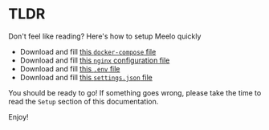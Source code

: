 # TLDR

Don't feel like reading? Here's how to setup Meelo quickly

- Download and fill [this `docker-compose` file](https://raw.githubusercontent.com/Arthi-chaud/Meelo/master/docker-compose.prod.yml)
- Download and fill [this `nginx` configuration file](https://raw.githubusercontent.com/Arthi-chaud/Meelo/master/nginx.conf.template)
- Download and fill [this `.env` file](https://raw.githubusercontent.com/Arthi-chaud/Meelo/master/.env.example)
- Download and fill [this `settings.json` file](https://raw.githubusercontent.com/Arthi-chaud/Meelo/master/settings.json)

You should be ready to go! If something goes wrong, please take the time to read the `Setup` section of this documentation.

Enjoy!
